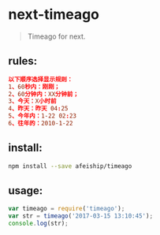 # next-timeago
> Timeago for next.

## rules:
```conf
以下顺序选择显示规则：
1、60秒内：刚刚；
2、60分钟内：XX分钟前；
3、今天：X小时前
4、昨天：昨天 04:25
5、今年内：1-22 02:23
6、往年的：2010-1-22
```

## install:
```bash
npm install --save afeiship/timeago
```

## usage:
```javascript
var timeago = require('timeago');
var str = timeago('2017-03-15 13:10:45');
console.log(str);
```
